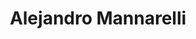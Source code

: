 ---
layout: autor
title: Alejandro Mannarelli
posicion: 
generosAutor: Romance
paisAutor:
imagenAutor:
---
